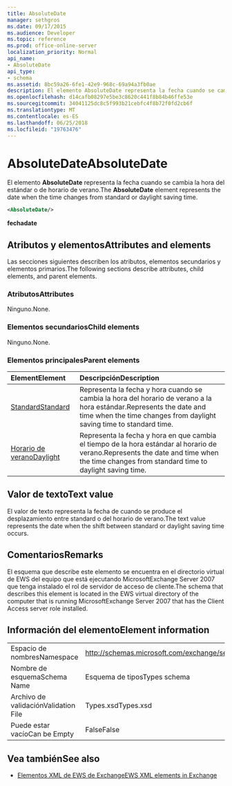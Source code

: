 ```yaml
---
title: AbsoluteDate
manager: sethgros
ms.date: 09/17/2015
ms.audience: Developer
ms.topic: reference
ms.prod: office-online-server
localization_priority: Normal
api_name:
- AbsoluteDate
api_type:
- schema
ms.assetid: 8bc59a26-6fe1-42e9-968c-69a94a3fb0ae
description: El elemento AbsoluteDate representa la fecha cuando se cambia la hora del estándar o de horario de verano.
ms.openlocfilehash: d14cafb08297e5be3c8620c441f8b84b46ffe53e
ms.sourcegitcommit: 34041125dc8c5f993b21cebfc4f8b72f0fd2cb6f
ms.translationtype: MT
ms.contentlocale: es-ES
ms.lasthandoff: 06/25/2018
ms.locfileid: "19763476"
---
```

# <a name="absolutedate"></a><span data-ttu-id="5b1cf-103">AbsoluteDate</span><span class="sxs-lookup"><span data-stu-id="5b1cf-103">AbsoluteDate</span></span>

<span data-ttu-id="5b1cf-104">El elemento **AbsoluteDate** representa la fecha cuando se cambia la hora del estándar o de horario de verano.</span><span class="sxs-lookup"><span data-stu-id="5b1cf-104">The **AbsoluteDate** element represents the date when the time changes from standard or daylight saving time.</span></span> 
  
```xml
<AbsoluteDate/>
```

<span data-ttu-id="5b1cf-105">**fecha**</span><span class="sxs-lookup"><span data-stu-id="5b1cf-105">**date**</span></span>

## <a name="attributes-and-elements"></a><span data-ttu-id="5b1cf-106">Atributos y elementos</span><span class="sxs-lookup"><span data-stu-id="5b1cf-106">Attributes and elements</span></span>

<span data-ttu-id="5b1cf-107">Las secciones siguientes describen los atributos, elementos secundarios y elementos primarios.</span><span class="sxs-lookup"><span data-stu-id="5b1cf-107">The following sections describe attributes, child elements, and parent elements.</span></span>
  
### <a name="attributes"></a><span data-ttu-id="5b1cf-108">Atributos</span><span class="sxs-lookup"><span data-stu-id="5b1cf-108">Attributes</span></span>

<span data-ttu-id="5b1cf-109">Ninguno.</span><span class="sxs-lookup"><span data-stu-id="5b1cf-109">None.</span></span>
  
### <a name="child-elements"></a><span data-ttu-id="5b1cf-110">Elementos secundarios</span><span class="sxs-lookup"><span data-stu-id="5b1cf-110">Child elements</span></span>

<span data-ttu-id="5b1cf-111">Ninguno.</span><span class="sxs-lookup"><span data-stu-id="5b1cf-111">None.</span></span>
  
### <a name="parent-elements"></a><span data-ttu-id="5b1cf-112">Elementos principales</span><span class="sxs-lookup"><span data-stu-id="5b1cf-112">Parent elements</span></span>

|<span data-ttu-id="5b1cf-113">**Element**</span><span class="sxs-lookup"><span data-stu-id="5b1cf-113">**Element**</span></span>|<span data-ttu-id="5b1cf-114">**Descripción**</span><span class="sxs-lookup"><span data-stu-id="5b1cf-114">**Description**</span></span>|
|:-----|:-----|
|[<span data-ttu-id="5b1cf-115">Standard</span><span class="sxs-lookup"><span data-stu-id="5b1cf-115">Standard</span></span>](standard.md) <br/> |<span data-ttu-id="5b1cf-116">Representa la fecha y hora cuando se cambia la hora del horario de verano a la hora estándar.</span><span class="sxs-lookup"><span data-stu-id="5b1cf-116">Represents the date and time when the time changes from daylight saving time to standard time.</span></span>  <br/> |
|[<span data-ttu-id="5b1cf-117">Horario de verano</span><span class="sxs-lookup"><span data-stu-id="5b1cf-117">Daylight</span></span>](daylight.md) <br/> |<span data-ttu-id="5b1cf-118">Representa la fecha y hora en que cambia el tiempo de la hora estándar al horario de verano.</span><span class="sxs-lookup"><span data-stu-id="5b1cf-118">Represents the date and time when the time changes from standard time to daylight saving time.</span></span>  <br/> |
   
## <a name="text-value"></a><span data-ttu-id="5b1cf-119">Valor de texto</span><span class="sxs-lookup"><span data-stu-id="5b1cf-119">Text value</span></span>

<span data-ttu-id="5b1cf-120">El valor de texto representa la fecha de cuando se produce el desplazamiento entre standard o del horario de verano.</span><span class="sxs-lookup"><span data-stu-id="5b1cf-120">The text value represents the date when the shift between standard or daylight saving time occurs.</span></span>
  
## <a name="remarks"></a><span data-ttu-id="5b1cf-121">Comentarios</span><span class="sxs-lookup"><span data-stu-id="5b1cf-121">Remarks</span></span>

<span data-ttu-id="5b1cf-122">El esquema que describe este elemento se encuentra en el directorio virtual de EWS del equipo que está ejecutando MicrosoftExchange Server 2007 que tenga instalado el rol de servidor de acceso de cliente.</span><span class="sxs-lookup"><span data-stu-id="5b1cf-122">The schema that describes this element is located in the EWS virtual directory of the computer that is running MicrosoftExchange Server 2007 that has the Client Access server role installed.</span></span>
  
## <a name="element-information"></a><span data-ttu-id="5b1cf-123">Información del elemento</span><span class="sxs-lookup"><span data-stu-id="5b1cf-123">Element information</span></span>

|||
|:-----|:-----|
|<span data-ttu-id="5b1cf-124">Espacio de nombres</span><span class="sxs-lookup"><span data-stu-id="5b1cf-124">Namespace</span></span>  <br/> |http://schemas.microsoft.com/exchange/services/2006/types  <br/> |
|<span data-ttu-id="5b1cf-125">Nombre de esquema</span><span class="sxs-lookup"><span data-stu-id="5b1cf-125">Schema Name</span></span>  <br/> |<span data-ttu-id="5b1cf-126">Esquema de tipos</span><span class="sxs-lookup"><span data-stu-id="5b1cf-126">Types schema</span></span>  <br/> |
|<span data-ttu-id="5b1cf-127">Archivo de validación</span><span class="sxs-lookup"><span data-stu-id="5b1cf-127">Validation File</span></span>  <br/> |<span data-ttu-id="5b1cf-128">Types.xsd</span><span class="sxs-lookup"><span data-stu-id="5b1cf-128">Types.xsd</span></span>  <br/> |
|<span data-ttu-id="5b1cf-129">Puede estar vacío</span><span class="sxs-lookup"><span data-stu-id="5b1cf-129">Can be Empty</span></span>  <br/> |<span data-ttu-id="5b1cf-130">False</span><span class="sxs-lookup"><span data-stu-id="5b1cf-130">False</span></span>  <br/> |
   
## <a name="see-also"></a><span data-ttu-id="5b1cf-131">Vea también</span><span class="sxs-lookup"><span data-stu-id="5b1cf-131">See also</span></span>

- [<span data-ttu-id="5b1cf-132">Elementos XML de EWS de Exchange</span><span class="sxs-lookup"><span data-stu-id="5b1cf-132">EWS XML elements in Exchange</span></span>](ews-xml-elements-in-exchange.md)




